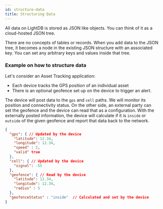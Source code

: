 ```yaml
---
id: structure-data
title: Structuring Data
---
```


All data on LightDB is stored as JSON like objects. You can think of it as a cloud-hosted JSON tree.

There are no concepts of tables or records. When you add data to the JSON tree, it becomes a node in the existing JSON structure with an associated key. You can set any arbitrary keys and values inside that tree.

### Example on how to structure data

Let's consider an Asset Tracking application:
- Each device tracks the GPS position of an individual asset
- There is an optional geofence set up on the device to trigger an alert.

The device will post data to the `gps` and `cell` paths. We will monitor its position and connectivity status. On the other side, an external party can set the geofence and the device can read that as a configuration. With the externally posted information, the device will calculate if it is `inside` or `outside` of the given geofence and report that data back to the network.

```json
{
  "gps": { // Updated by the device
    "latitude": 12.34,
    "longitude": 12.34,
    "speed" : 5,
    "valid" true
  },
  "cell": { // Updated by the device
    "signal": -55
  },
  "geofence": { // Read by the device
    "latitude": 12.34,
    "longitude": 12.34,
    "radius" : 5
  },
  "geofenceStatus" : "inside"  // Calculated and set by the device
}
```
